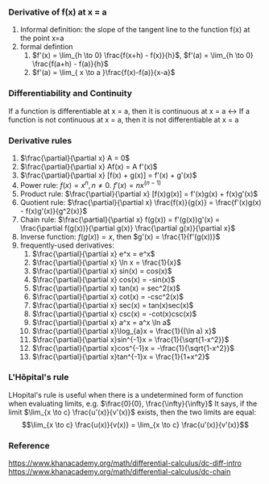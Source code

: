 ### Derivative of f(x) at x = a
1. Informal definition: the slope of the tangent line to the function f(x) at the point x=a
2. formal defintion
	1. $f'(x)  = \lim_{h \to 0} \frac{f(x+h) - f(x)}{h}$, $f'(a) = \lim_{h \to 0} \frac{f(a+h) - f(a)}{h}$
	2. $f'(a) = \lim_{ x \to a }\frac{f(x)-f(a)}{x-a}$

### Differentiability and Continuity
If a function is differentiable at x = a, then it is continuous at x = a <-> If a function is not continuous at x = a, then it is not differentiable at x = a

### Derivative rules
1.  $\frac{\partial}{\partial x} A = 0$
2. $\frac{\partial}{\partial x} Af(x) = A f'(x)$
3. $\frac{\partial}{\partial x} [f(x) + g(x)] = f'(x) + g'(x)$
4. Power rule: $f(x) = x^n, n \neq 0$.  $f'(x) = n x^{(n-1)}$
5. Product rule: $\frac{\partial}{\partial x} [f(x)g(x)] = f'(x)g(x) + f(x)g'(x)$
6. Quotient rule: $\frac{\partial}{\partial x} \frac{f(x)}{g(x)} = \frac{f'(x)g(x) - f(x)g'(x)}{g^2(x)}$
7. Chain rule: $\frac{\partial}{\partial x} f(g(x)) = f'(g(x))g'(x) = \frac{\partial f(g(x))}{\partial g(x)} \frac{\partial g(x)}{\partial x}$
8. Inverse function: $f(g(x)) = x$, then $g'(x) = \frac{1}{f'(g(x))}$
9. frequently-used derivatives:
	1. $\frac{\partial}{\partial x} e^x = e^x$
	2. $\frac{\partial}{\partial x} \ln x = \frac{1}{x}$
	3. $\frac{\partial}{\partial x} sin(x) = cos(x)$
	4. $\frac{\partial}{\partial x} cos(x) = -sin(x)$
	5. $\frac{\partial}{\partial x} tan(x) = sec^2(x)$
	6. $\frac{\partial}{\partial x} cot(x) = -csc^2(x)$
	7. $\frac{\partial}{\partial x} sec(x) = tan(x)sec(x)$
	8. $\frac{\partial}{\partial x} csc(x) = -cot(x)csc(x)$
	9. $\frac{\partial}{\partial x} a^x = a^x \ln a$
	10. $\frac{\partial}{\partial x}\log_{a}x = \frac{1}{(\ln a) x}$
	11. $\frac{\partial}{\partial x}sin^{-1}x = \frac{1}{\sqrt{1-x^2}}$
	12. $\frac{\partial}{\partial x}cos^{-1}x = -\frac{1}{\sqrt{1-x^2}}$
	13. $\frac{\partial}{\partial x}tan^{-1}x = \frac{1}{1+x^2}$

### L'Hôpital's rule

LHopital's rule is useful when there is a undetermined form of function when evaluating limits, e.g. $\frac{0}{0}, \frac{\infty}{\infty}$
It says, if the limit $\lim_{x \to c} \frac{u'(x)}{v'(x)}$ exists, then the two limits are equal:
$$\lim_{x \to c} \frac{u(x)}{v(x)} = \lim_{x \to c} \frac{u'(x)}{v'(x)}$$

### Reference
https://www.khanacademy.org/math/differential-calculus/dc-diff-intro
https://www.khanacademy.org/math/differential-calculus/dc-chain
